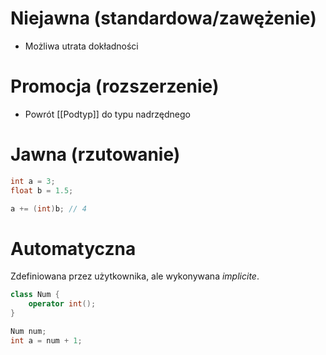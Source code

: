 
# Niejawna (standardowa/zawężenie)
- Możliwa utrata dokładności
# Promocja (rozszerzenie)
- Powrót [[Podtyp]] do typu nadrzędnego
# Jawna (rzutowanie)
```C
int a = 3;
float b = 1.5;

a += (int)b; // 4
```
# Automatyczna
Zdefiniowana przez użytkownika, ale wykonywana *implicite*.
```C++
class Num {
    operator int();
}

Num num;
int a = num + 1;
```